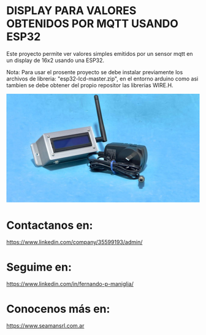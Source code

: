 # DISPLAY PARA VALORES OBTENIDOS POR MQTT USANDO ESP32

Este proyecto permite ver valores simples emitidos por un sensor mqtt en un display de 16x2 usando una ESP32. 

Nota: Para usar el prosente proyecto se debe instalar previamente los archivos de libreria: "esp32-lcd-master.zip", en el entorno arduino como asi tambien se debe obtener del propio repositor las librerias WIRE.H.

![imagen](Image.jpg)

# Contactanos en:
https://www.linkedin.com/company/35599193/admin/

# Seguime en:
https://www.linkedin.com/in/fernando-p-maniglia/

# Conocenos más en:
https://www.seamansrl.com.ar
